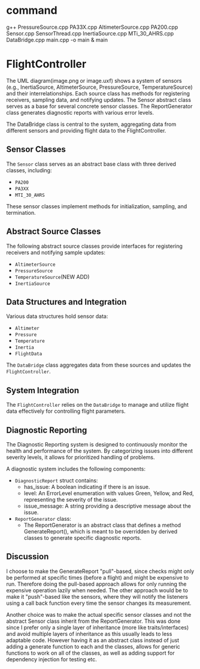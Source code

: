 # command
g++ PressureSource.cpp PA33X.cpp AltimeterSource.cpp PA200.cpp Sensor.cpp SensorThread.cpp InertiaSource.cpp MTi_30_AHRS.cpp DataBridge.cpp main.cpp -o main & main

# FlightController
The UML diagram(image.png or image.uxf) shows a system of sensors (e.g., InertiaSource, AltimeterSource, PressureSource, TemperatureSource) and their interrelationships. Each source class has methods for registering receivers, sampling data, and notifying updates. The Sensor abstract class serves as a base for several concrete sensor classes. The ReportGenerator class generates diagnostic reports with various error levels.

The DataBridge class is central to the system, aggregating data from different sensors and providing flight data to the FlightController.

## Sensor Classes

The `Sensor` class serves as an abstract base class with three derived classes, including:

- `PA200`
- `PA3XX`
- `MTI_30_AHRS`

These sensor classes implement methods for initialization, sampling, and termination.

## Abstract Source Classes

The following abstract source classes provide interfaces for registering receivers and notifying sample updates:

- `AltimeterSource`
- `PressureSource`
- `TemperatureSource`(NEW ADD)
- `InertiaSource`

## Data Structures and Integration

Various data structures hold sensor data:

- `Altimeter`
- `Pressure`
- `Temperature`
- `Inertia`
- `FlightData`

The `DataBridge` class aggregates data from these sources and updates the `FlightController`.

## System Integration

The `FlightController` relies on the `DataBridge` to manage and utilize flight data effectively for controlling flight parameters.

## Diagnostic Reporting
The Diagnostic Reporting system is designed to continuously monitor the health and performance of the system. By categorizing issues into different severity levels, it allows for prioritized handling of problems.

A diagnostic system includes the following components:

- `DiagnosticReport` struct contains:
    - has_issue: A boolean indicating if there is an issue.
    - level: An ErrorLevel enumeration with values Green, Yellow, and Red, representing the severity of the issue.
    - issue_message: A string providing a descriptive message about the issue.
- `ReportGenerator` class:
   - The ReportGenerator is an abstract class that defines a method GenerateReport(), which is meant to be overridden by derived classes to generate specific diagnostic reports.

## Discussion

I choose to make the GenerateReport "pull"-based, since checks might only be performed at specific times (before a flight) and might be expensive to run. Therefore doing the pull-based approach allows for only running the expensive operation lazily when needed. The other approach would be to make it "push"-based like the sensors, where they will notify the listeners using a call back function every time the sensor changes its measurement.

Another choice was to make the actual specific sensor classes and not the abstract Sensor class inherit from the ReportGenerator. This was done since I prefer only a single layer of inheritance (more like traits/interfaces) and avoid multiple layers of inheritance as this usually leads to less adaptable code. However having it as an abstract class instead of just adding a generate function to each and the classes, allows for generic functions to work on all of the classes, as well as adding support for dependency injection for testing etc.

